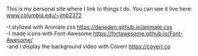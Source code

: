 This is my personal site where I link to things I do. You can see it live here: www.columbia.edu/~jmb2372

-I stylized with Animate.css <https://daneden.github.io/animate.css> </br>
-I made icons with Font-Awesome <https://fortawesome.github.io/Font-Awesome/> </br>
-and I display the background video with Coverr <https://coverr.co>

